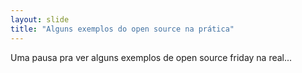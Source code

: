 ```yaml
---
layout: slide
title: "Alguns exemplos do open source na prática"
---
```


Uma pausa pra ver alguns exemplos de open source friday na real...
